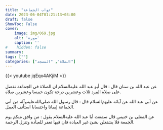 ```yaml
---
title: "ثواب الجماعة"
date: 2023-06-04T01:21:13+03:00
draft: false
ShowToc: False
cover:
    image: img/069.jpg
    alt: 'صورة'
    caption: ''
#    hidden: false
summary: 
tags: [""]
categories: ["الصلاة", "المسجد"]
---
```

{{< youtube jqEqx4AKjiM >}}  
 <br>
عن عبد الله بن سنان قال : قال أبو عبد الله عليه‌السلام
ان الصلاة في الجماعة تفضل على صلاة الفرد ثلاث وعشرين درجة تكون
خمسا وعشرين صلاة.

عن أبي عبد الله عن آبائه عليهم‌السلام قال : قال رسول
الله صلى‌الله‌عليه‌وآله من أتى الجماعة إيمانا واحتسابا استأنف العمل.

عن المعلى بن خنيس قال سمعت أبا عبد الله عليه‌السلام يقول :
من وافق منكم يوم الجمعة فلا يشتغلن بشئ غير العبادة فان فيها تغفر
للعبادة وتنزل الرحمة.

